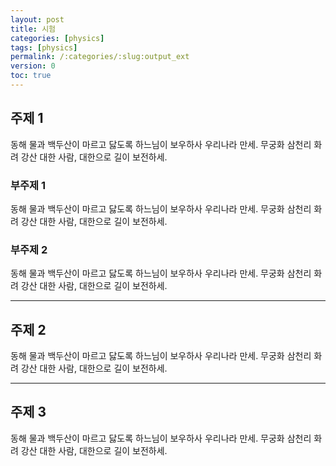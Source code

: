 ```yaml
---
layout: post
title: 시험
categories: [physics]
tags: [physics]
permalink: /:categories/:slug:output_ext
version: 0
toc: true
---
```


## 주제 1
동해 물과 백두산이 마르고 닳도록
하느님이 보우하사 우리나라 만세.
무궁화 삼천리 화려 강산
대한 사람, 대한으로 길이 보전하세.
### 부주제 1
동해 물과 백두산이 마르고 닳도록
하느님이 보우하사 우리나라 만세.
무궁화 삼천리 화려 강산
대한 사람, 대한으로 길이 보전하세.
### 부주제 2
동해 물과 백두산이 마르고 닳도록
하느님이 보우하사 우리나라 만세.
무궁화 삼천리 화려 강산
대한 사람, 대한으로 길이 보전하세.

---

## 주제 2
동해 물과 백두산이 마르고 닳도록
하느님이 보우하사 우리나라 만세.
무궁화 삼천리 화려 강산
대한 사람, 대한으로 길이 보전하세.

---

## 주제 3
동해 물과 백두산이 마르고 닳도록
하느님이 보우하사 우리나라 만세.
무궁화 삼천리 화려 강산
대한 사람, 대한으로 길이 보전하세.

